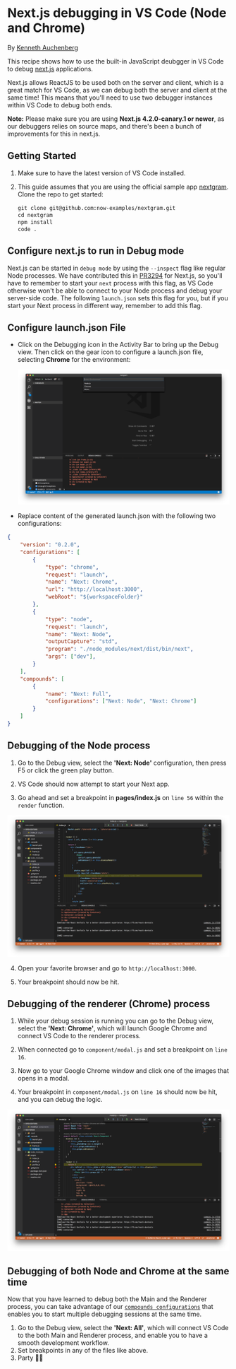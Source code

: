 # Next.js debugging in VS Code (Node and Chrome)

By [Kenneth Auchenberg](https://twitter.com/auchenberg)

This recipe shows how to use the built-in JavaScript deubgger in VS Code to debug [next.js](https://github.com/zeit/next.js) applications.

Next.js allows ReactJS to be used both on the server and client, which is a great match for VS Code, as we can debug both the server and client at the same time! This means that you'll need to use two debugger instances within VS Code to debug both ends.

**Note:** Please make sure you are using **Next.js 4.2.0-canary.1 or newer**, as our debuggers relies on source maps, and there's been a bunch of improvements for this in next.js.

## Getting Started

1. Make sure to have the latest version of VS Code installed.

2. This guide assumes that you are using the official sample app [nextgram](https://github.com/zeit/nextgram). Clone the repo to get started:
    >
    ```
    git clone git@github.com:now-examples/nextgram.git
    cd nextgram
    npm install
    code .
    ```

## Configure next.js to run in Debug mode

Next.js can be started in `debug mode` by using the `--inspect` flag like regular Node processes. We have contributed this in [PR3294](https://github.com/zeit/next.js/pull/3294) for Next.js, so you'll have to remember to start your `next` process with this flag, as VS Code otherwise won't be able to connect to your Node process and debug your server-side code. The following `launch.json` sets this flag for you, but if you start your Next process in different way, remember to add this flag.

## Configure launch.json File

- Click on the Debugging icon in the Activity Bar to bring up the Debug view.
Then click on the gear icon to configure a launch.json file, selecting **Chrome** for the environment:

   ![configure_launch](configure_launch.png)

- Replace content of the generated launch.json with the following two configurations:

```json
{
    "version": "0.2.0",
    "configurations": [
        {
            "type": "chrome",
            "request": "launch",
            "name": "Next: Chrome",
            "url": "http://localhost:3000",
            "webRoot": "${workspaceFolder}"
        },
        {
            "type": "node",
            "request": "launch",
            "name": "Next: Node",
            "outputCapture": "std",
            "program": "./node_modules/next/dist/bin/next",
            "args": ["dev"],
        }
    ],
    "compounds": [
        {
            "name": "Next: Full",
            "configurations": ["Next: Node", "Next: Chrome"]
        }
    ]
}
  ```

  ## Debugging of the Node process

  1. Go to the Debug view, select the **'Next: Node'** configuration, then press F5 or click the green play button.

  2. VS Code should now attempt to start your Next app.

  3. Go ahead and set a breakpoint in **pages/index.js** on `line 56` within the `render` function.

![breakpoint-main](breakpoint_node.png)

  4. Open your favorite browser and go to `http://localhost:3000`.

  5. Your breakpoint should now be hit.

## Debugging of the renderer (Chrome) process

  1. While your debug session is running you can go to the Debug view, select the **'Next: Chrome'**, which will launch Google Chrome and connect VS Code to the renderer process.

  3. When connected go to `component/modal.js` and set a breakpoint on `line 16`.

  4. Now go to your Google Chrome window and click one of the images that opens in a modal.

  5. Your breakpoint in `component/modal.js` on `line 16` should now be hit, and you can debug the logic.

![breakpoint-renderer](breakpoint_chrome.png)

## Debugging of both Node and Chrome at the same time

Now that you have learned to debug both the Main and the Renderer process, you can take advantage of our [`compounds configurations`](https://code.visualstudio.com/updates/v1_8#_multitarget-debugging) that enables you to start multiple debugging sessions at the same time.

1. Go to the Debug view, select the **'Next: All'**, which will connect VS Code to the both Main and Renderer process, and enable you to have a smooth development workflow.
2. Set breakpoints in any of the files like above.
3. Party 🎉🔥
